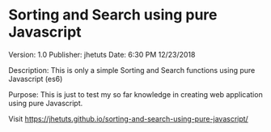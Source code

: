 Sorting and Search using pure Javascript
===================================================
Version: 1.0
Publisher: jhetuts
Date: 6:30 PM 12/23/2018


Description:
    This is only a simple Sorting and Search functions using pure Javascript (es6)

Purpose:
    This is just to test my so far knowledge in creating web application using pure Javascript.


Visit https://jhetuts.github.io/sorting-and-search-using-pure-javascript/

